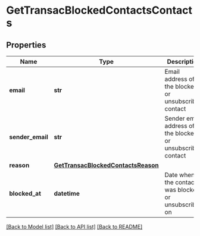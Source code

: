 # GetTransacBlockedContactsContacts

## Properties
Name | Type | Description | Notes
------------ | ------------- | ------------- | -------------
**email** | **str** | Email address of the blocked or unsubscribed contact | 
**sender_email** | **str** | Sender email address of the blocked or unsubscribed contact | 
**reason** | [**GetTransacBlockedContactsReason**](GetTransacBlockedContactsReason.md) |  | 
**blocked_at** | **datetime** | Date when the contact was blocked or unsubscribed on | 

[[Back to Model list]](../README.md#documentation-for-models) [[Back to API list]](../README.md#documentation-for-api-endpoints) [[Back to README]](../README.md)

